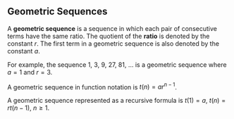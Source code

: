 Geometric Sequences
-------

A **geometric sequence** is a sequence in which each pair of consecutive terms have the same ratio. The quotient of the **ratio** is denoted by the constant $r$. The first term in a geometric sequence is also denoted by the constant $a$.

For example, the sequence 1, 3, 9, 27, 81, ... is a geometric sequence where $a = 1$ and $r = 3$.

A geometric sequence in function notation is $t(n) = ar^{n - 1}$.

A geometric sequence represented as a recursive formula is $t(1) = a$, $t(n) = rt(n-1)$, $n \ge 1$.
